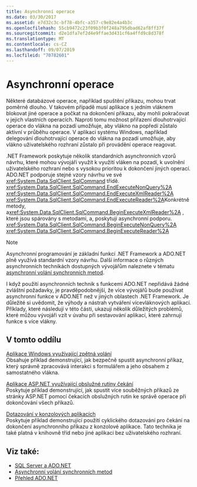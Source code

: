 ```yaml
---
title: Asynchronní operace
ms.date: 03/30/2017
ms.assetid: e7d32c3c-bf78-4bfc-a357-c9e82e4a4b3c
ms.openlocfilehash: 55cb9472c23f09b3f0f248a795dbad62af8ff37f
ms.sourcegitcommit: d2e1dfa7ef2d4e9ffae3d431cf6a4ffd9c8d378f
ms.translationtype: MT
ms.contentlocale: cs-CZ
ms.lasthandoff: 09/07/2019
ms.locfileid: "70782601"
---
```

# <a name="asynchronous-operations"></a>Asynchronní operace
Některé databázové operace, například spuštění příkazu, mohou trvat poměrně dlouho. V takovém případě musí aplikace s jedním vláknem blokovat jiné operace a počkat na dokončení příkazu, aby mohli pokračovat v jejich vlastních operacích. Naproti tomu možnost přiřazení dlouhotrvající operace do vlákna na pozadí umožňuje, aby vlákno na popředí zůstalo aktivní v průběhu operace. V aplikaci systému Windows, například delegování dlouhotrvající operace do vlákna na pozadí umožňuje, aby vlákno uživatelského rozhraní zůstalo při provádění operace reagovat.  
  
 .NET Framework poskytuje několik standardních asynchronních vzorů návrhu, které mohou vývojáři využít k využití vláken na pozadí, k uvolnění uživatelského rozhraní nebo s vysokou prioritou k dokončení jiných operací. ADO.NET podporuje stejné vzory návrhu ve své <xref:System.Data.SqlClient.SqlCommand> třídě. <xref:System.Data.SqlClient.SqlCommand.EndExecuteNonQuery%2A> <xref:System.Data.SqlClient.SqlCommand.EndExecuteXmlReader%2A> <xref:System.Data.SqlClient.SqlCommand.EndExecuteReader%2A>Konkrétně metody, a<xref:System.Data.SqlClient.SqlCommand.BeginExecuteXmlReader%2A> , které jsou spárovány s metodami, a, poskytují asynchronní podporu. <xref:System.Data.SqlClient.SqlCommand.BeginExecuteNonQuery%2A> <xref:System.Data.SqlClient.SqlCommand.BeginExecuteReader%2A>  
  
> [!NOTE]
> Asynchronní programování je základní funkcí .NET Framework a ADO.NET plně využívá standardní vzory návrhu. Další informace o různých asynchronních technikách dostupných vývojářům naleznete v tématu [asynchronní volání synchronních metod](../../../../standard/asynchronous-programming-patterns/calling-synchronous-methods-asynchronously.md).  
  
 I když použití asynchronních technik s funkcemi ADO.NET nepřidává žádné zvláštní požadavky, je pravděpodobnější, že více vývojářů bude používat asynchronní funkce v ADO.NET než v jiných oblastech .NET Framework. Je důležité si uvědomit, že výhody a nástrah vytváření vícevláknových aplikací. Příklady, které následují v této části, ukazují několik důležitých problémů, které můžou vývojáři vzít v úvahu při sestavování aplikací, které zahrnují funkce s více vlákny.  
  
## <a name="in-this-section"></a>V tomto oddílu  
 [Aplikace Windows využívající zpětná volání](windows-applications-using-callbacks.md)  
 Obsahuje příklad demonstrující, jak bezpečně spustit asynchronní příkaz, který správně zpracovává interakci s formulářem a jeho obsahem z samostatného vlákna.  
  
 [Aplikace ASP.NET využívající obslužné rutiny čekání](aspnet-apps-using-wait-handles.md)  
 Poskytuje příklad demonstrující, jak spustit více souběžných příkazů ze stránky ASP.NET pomocí čekacích obslužných rutin ke správě operace při dokončování všech příkazů.  
  
 [Dotazování v konzolových aplikacích](polling-in-console-applications.md)  
 Poskytuje příklad demonstrující použití cyklického dotazování pro čekání na dokončení asynchronního příkazu z konzolové aplikace. Tato technika je také platná v knihovně tříd nebo jiné aplikaci bez uživatelského rozhraní.  
  
## <a name="see-also"></a>Viz také:

- [SQL Server a ADO.NET](index.md)
- [Asynchronní volání synchronních metod](../../../../standard/asynchronous-programming-patterns/calling-synchronous-methods-asynchronously.md)
- [Přehled ADO.NET](../ado-net-overview.md)
